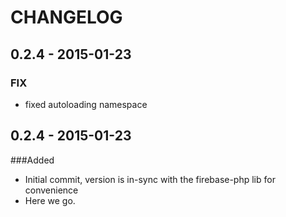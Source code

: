 # CHANGELOG

## 0.2.4 - 2015-01-23
### FIX
* fixed autoloading namespace

## 0.2.4 - 2015-01-23

###Added
* Initial commit, version is in-sync with the firebase-php lib for convenience
* Here we go.
